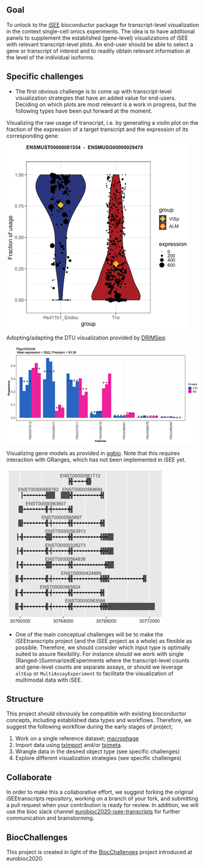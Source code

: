 ## Goal

To unlock to the [iSEE](http://bioconductor.org/packages/release/bioc/html/iSEE.html) bioconductor package for transcript-level visualization in the context single-cell omics experiments.
The idea is to have additional panels to supplement the established (gene-level) visualizations of iSEE with relevant transcript-level plots. An end-user should be able to select a gene or transcript of interest and to readily obtain relevant information at the level of the individual isoforms.

## Specific challenges

- The first obvious challenge is to come up with transcript-level visualization strategies that have an added value for end-users. Deciding on which plots are most relevant is a work in progress, but the following types have been put forward at the moment.

Visualizing the raw usage of transcript, i.e. by generating a violin plot on the fraction of the expression of a target transcript and the expression of its corresponding gene: 

![](vignettes/raw_vis.png)

Adopting/adapting the DTU visualization provided by [DRIMSeq](http://bioconductor.org/packages/release/bioc/html/DRIMSeq.html):

![](vignettes/DRIMSeq_vis.png)

Visualizing gene models as provided in [ggbio](http://bioconductor.org/packages/release/bioc/html/ggbio.html). Note that this requires interaction with GRanges, which has not been implemented in iSEE yet.

![](vignettes/ggbio_vis.png)

- One of the main conceptual challenges will be to make the iSEEtranscripts project (and the iSEE project as a whole) as flexible as possible. Therefore, we should consider which input type is optimally suited to assure flexibility. For instance should we work with single (Ranged-)SummarizedExperiments where the transcript-level counts and gene-level counts are separate assays, or should we leverage `altExp` or `MultiAssayExperiment` to facilitate the visualization of multimodal data with iSEE.

## Structure

This project should obviously be compatible with existing bioconductor concepts, including established data types and workflows.
Therefore, we suggest the following workflow during the early stages of project;

1. Work on a single reference dataset; [macrophage](https://bioconductor.org/packages/release/data/experiment/html/macrophage.html)
2. Import data using [tximport](https://bioconductor.org/packages/release/bioc/html/tximport.html) and/or [tximeta](https://bioconductor.org/packages/release/bioc/html/tximeta.html).
3. Wrangle data in the desired object type (see specific challenges)
4. Explore different visualization strategies (see specific challenges)

## Collaborate

In order to make this a collaborative effort, we suggest forking the original iSEEtranscripts repository, working on a branch of your fork, and submitting a pull request when your contribution is ready for review.
In addition, we will use the bioc slack channel [eurobioc2020-isee-transcripts](https://community-bioc.slack.com/archives/C01HBRDBGJV) for further communication and brainstorming.

## BiocChallenges

This project is created in light of the [BiocChallenges](https://kevinrue.github.io/BiocChallenges/) project introduced at eurobioc2020.
